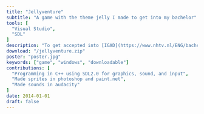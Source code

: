 ```yaml
---
title: "Jellyventure"
subtitle: "A game with the theme jelly I made to get into my bachelor"
tools: [
  "Visual Studio",
  "SDL"
]
description: "To get accepted into [IGAD](https://www.nhtv.nl/ENG/bachelors/creative-media-and-game-technologies/startpage.html) there was an assignment to make a game with the theme jelly. Jellyventure became the game that got me accepted into [IGAD](https://www.nhtv.nl/ENG/bachelors/creative-media-and-game-technologies/startpage.html)."
download: "/jellyventure.zip"
poster: "poster.jpg"
keywords: ["game", "windows", "downloadable"]
contributions: [
  "Programming in C++ using SDL2.0 for graphics, sound, and input",
  "Made sprites in photoshop and paint.net",
  "Made sounds in audacity"
]
date: 2014-01-01
draft: false
---
```


<!-- NOTE: "date:" is not accurate, year is not checked, month and day are random -->

